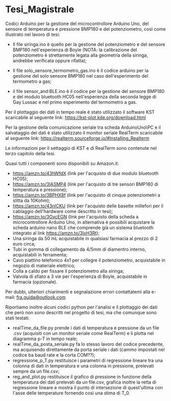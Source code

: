 # Tesi_Magistrale

Codici Arduino per la gestione del microcontrollore Arduino Uno, del sensore di temperatura e pressione BMP180 e del potenziometro, così come illustrato nel lavoro di tesi:

- Il file siringa.ino è quello per la gestione del potenziometro e del sensore BMP180 nell'esperienza di Boyle
(NOTA: la calibrazione del potenziometro è strettamente legata alla geometria della siringa, andrebbe verificata oppure rifatta);

- Il file solo_sensore_termometro_gas.ino è il codice arduino per la gestione del solo sensore BMP180 nel caso dell'esperimento del termometro a gas;

- il file sensor_and:BLE.ino è il codice per la gestione del sensore BMP180 e del modulo bluetooth HC05 nell'esperienza della seconda legge di Gay Lussac e nel primo esperimento del termometro a gas.

Per il plottaggio dei dati in tempo reale è stato utilizzato il software KST scaricabile al seguente link:
https://kst-plot.kde.org/download.html

Per la gestione della comunicazione seriale tra scheda ArduinoUno\PC e il salvataggio dei dati è stato utilizzato il monitor seriale RealTerm scaricabile al seguente link: https://realterm.sourceforge.io/#Installing_Realterm

Le informazioni per il settaggio di KST e di RealTerm sono contenute nel terzo capitolo della tesi.

Quasi tutti i componenti sono disponibili su Amazon.it:

- https://amzn.to/43hWfdX (link per l'acquisto di due modulo bluetooth HC05);
- https://amzn.to/3IASMP4 (link per l'acquisto di tre sensori BMP180 di temperatura e pressione);
- https://amzn.to/3BPHX8f (link per l'acquisto di cinque potenziometri a slitta da 10Kohm);
- https://amzn.to/43nlCKU (link per l'acquisto delle basette millefori per il cablaggio dell'hardware come descritto in tesi);
- https://amzn.to/3OxcEGN (link per l'acquisto della scheda a microcontrollore Arduino Uno, in alternativa è possibili acquistare la scheda arduino nano BLE che comprende già un sistema bluetooth integrato al link https://amzn.to/3IxH3Rt);
- Una siringa da 50 mL acquistabile in qualsiasi farmacia al prezzo di 2 euro circa;
- Tubi in gomma di collegamento da 4/5mm di diamentro interno, acquistabili in ferramenta;
- Cavo piattino telefonico 4x1 per collegre il potenziometro, acquistabile in negozio di materiale elettrico;
- Colla a caldo per fissare il potenziometro alla siringa;
- Valvola di sfiato a 3 vie per l'esperienza di Boyle, acquistabile in farmacia (opzionale).


Per dubbi, ulteriori chiarimenti e segnalazione errori contattatemi alla e-mail: fra.guida@outlook.com



Riportiamo inoltre alcuni codici python per l'analisi e il plottaggio dei dati che però non sono descritti nel progetto di tesi, ma che comunque sono stati testati.

- realTime_da_file.py prende i dati di temperatura e pressione da un file .csv (acquisiti con un monitor seriale come RealTerm) e li plotta nel diagramma p-T in tempo reale;
- realTime_da_posta_seriale.py fa lo stesso lavoro del codice precedente, ma acquisendo direttamente da porta seriale i dati (cammo impostati nel codice ba baud rate e la corta COM??);
- regressione_p_T.py restituisce i parametri di regressione lineare tra una colonna di dati in temperatura e una colonna in pressione, prelevati sempre da un file.csv;
- reg_and_plot.py restituisce il grafico di pressione in funzione della temperatura dei dati prelevati da un file.csv, grafica inoltre la retta di regressione lineare e mostra il punto di intersezione di quest'ultima con l'asse delle temperature fornendo così una stima di T_0.





